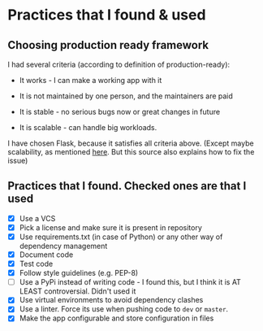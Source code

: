 # Practices that I found & used

## Choosing production ready framework

I had several criteria (according to definition of production-ready):

* It works - I can make a working app with it

* It is not maintained by one person, and the maintainers are paid

* It is stable - no serious bugs now or great changes in future

* It is scalable - can handle big workloads.

I have chosen Flask, because it satisfies all criteria above. (Except maybe
scalability, as mentioned [here](https://qr.ae/pGU5c4). But this source also
explains how to fix the issue)

## Practices that I found. Checked ones are that I used

* [x] Use a VCS
* [x] Pick a license and make sure it is present in repository
* [x] Use requirements.txt (in case of Python) or any other way of dependency management
* [x] Document code
* [x] Test code
* [x] Follow style guidelines (e.g. PEP-8)
* [ ] Use a PyPi instead of writing code - I found this, but I think it is AT
LEAST controversial. Didn't used it
* [x] Use virtual environments to avoid dependency clashes
* [x] Use a linter. Force its use when pushing code to `dev` or `master`.
* [x] Make the app configurable and store configuration in files
